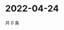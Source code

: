 # 2022-04-24

共 0 条

<!-- BEGIN WEIBO -->
<!-- 最后更新时间 Sun Apr 24 2022 01:17:00 GMT+0800 (China Standard Time) -->

<!-- END WEIBO -->
